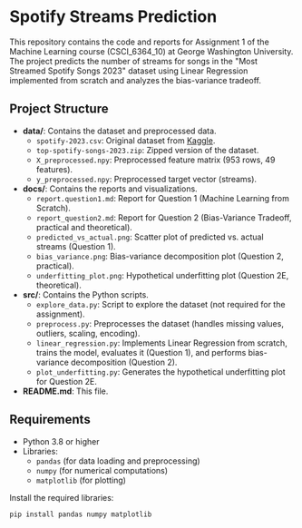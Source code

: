 # Spotify Streams Prediction

This repository contains the code and reports for Assignment 1 of the Machine Learning course (CSCI_6364_10) at George Washington University. The project predicts the number of streams for songs in the "Most Streamed Spotify Songs 2023" dataset using Linear Regression implemented from scratch and analyzes the bias-variance tradeoff.

## Project Structure
- **data/**: Contains the dataset and preprocessed data.
  - `spotify-2023.csv`: Original dataset from [Kaggle](https://www.kaggle.com/datasets/nelgiriyewithana/top-spotify-songs-2023).
  - `top-spotify-songs-2023.zip`: Zipped version of the dataset.
  - `X_preprocessed.npy`: Preprocessed feature matrix (953 rows, 49 features).
  - `y_preprocessed.npy`: Preprocessed target vector (streams).
- **docs/**: Contains the reports and visualizations.
  - `report.question1.md`: Report for Question 1 (Machine Learning from Scratch).
  - `report_question2.md`: Report for Question 2 (Bias-Variance Tradeoff, practical and theoretical).
  - `predicted_vs_actual.png`: Scatter plot of predicted vs. actual streams (Question 1).
  - `bias_variance.png`: Bias-variance decomposition plot (Question 2, practical).
  - `underfitting_plot.png`: Hypothetical underfitting plot (Question 2E, theoretical).
- **src/**: Contains the Python scripts.
  - `explore_data.py`: Script to explore the dataset (not required for the assignment).
  - `preprocess.py`: Preprocesses the dataset (handles missing values, outliers, scaling, encoding).
  - `linear_regression.py`: Implements Linear Regression from scratch, trains the model, evaluates it (Question 1), and performs bias-variance decomposition (Question 2).
  - `plot_underfitting.py`: Generates the hypothetical underfitting plot for Question 2E.
- **README.md**: This file.

## Requirements
- Python 3.8 or higher
- Libraries:
  - `pandas` (for data loading and preprocessing)
  - `numpy` (for numerical computations)
  - `matplotlib` (for plotting)

Install the required libraries:
```bash
pip install pandas numpy matplotlib
